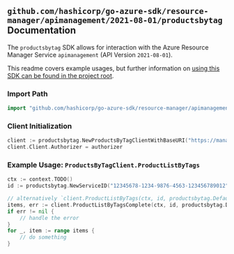 
## `github.com/hashicorp/go-azure-sdk/resource-manager/apimanagement/2021-08-01/productsbytag` Documentation

The `productsbytag` SDK allows for interaction with the Azure Resource Manager Service `apimanagement` (API Version `2021-08-01`).

This readme covers example usages, but further information on [using this SDK can be found in the project root](https://github.com/hashicorp/go-azure-sdk/tree/main/docs).

### Import Path

```go
import "github.com/hashicorp/go-azure-sdk/resource-manager/apimanagement/2021-08-01/productsbytag"
```


### Client Initialization

```go
client := productsbytag.NewProductsByTagClientWithBaseURI("https://management.azure.com")
client.Client.Authorizer = authorizer
```


### Example Usage: `ProductsByTagClient.ProductListByTags`

```go
ctx := context.TODO()
id := productsbytag.NewServiceID("12345678-1234-9876-4563-123456789012", "example-resource-group", "serviceValue")

// alternatively `client.ProductListByTags(ctx, id, productsbytag.DefaultProductListByTagsOperationOptions())` can be used to do batched pagination
items, err := client.ProductListByTagsComplete(ctx, id, productsbytag.DefaultProductListByTagsOperationOptions())
if err != nil {
	// handle the error
}
for _, item := range items {
	// do something
}
```
